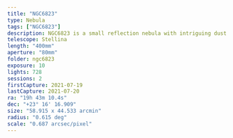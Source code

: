 ```yaml
---
title: "NGC6823"
type: Nebula
tags: ["NGC6823"]
description: NGC6823 is a small reflection nebula with intriguing dust columns that span light years in size and are believed to serve as the building material to form new stars.
telescope: Stellina
length: "400mm"
aperture: "80mm"
folder: ngc6823
exposure: 10
lights: 728
sessions: 2
firstCapture: 2021-07-19
lastCapture: 2021-07-20
ra: "19h 43m 10.4s"
dec: "+23° 16' 16.909"
size: "58.915 x 44.533 arcmin"
radius: "0.615 deg"
scale: "0.687 arcsec/pixel"
---
```

